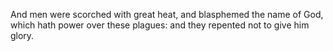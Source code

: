 And men were scorched with great heat, and blasphemed the name of God, which hath power over these plagues: and they repented not to give him glory.
